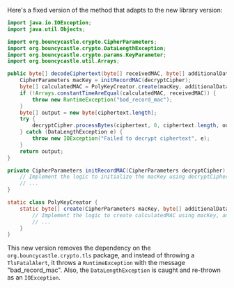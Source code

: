 Here's a fixed version of the method that adapts to the new library version:

```java
import java.io.IOException;
import java.util.Objects;

import org.bouncycastle.crypto.CipherParameters;
import org.bouncycastle.crypto.DataLengthException;
import org.bouncycastle.crypto.params.KeyParameter;
import org.bouncycastle.util.Arrays;

public byte[] decodeCiphertext(byte[] receivedMAC, byte[] additionalData, byte[] ciphertext) throws IOException {
    CipherParameters macKey = initRecordMAC(decryptCipher);
    byte[] calculatedMAC = PolyKeyCreator.create(macKey, additionalData, ciphertext);
    if (!Arrays.constantTimeAreEqual(calculatedMAC, receivedMAC)) {
        throw new RuntimeException("bad_record_mac");
    }
    byte[] output = new byte[ciphertext.length];
    try {
        decryptCipher.processBytes(ciphertext, 0, ciphertext.length, output, 0);
    } catch (DataLengthException e) {
        throw new IOException("Failed to decrypt ciphertext", e);
    }
    return output;
}

private CipherParameters initRecordMAC(CipherParameters decryptCipher) {
    // Implement the logic to initialize the macKey using decryptCipher
    // ...
}

static class PolyKeyCreator {
    static byte[] create(CipherParameters macKey, byte[] additionalData, byte[] ciphertext) {
        // Implement the logic to create calculatedMAC using macKey, additionalData and ciphertext
        // ...
    }
}
```

This new version removes the dependency on the `org.bouncycastle.crypto.tls` package, and instead of throwing a `TlsFatalAlert`, it throws a `RuntimeException` with the message "bad_record_mac". Also, the `DataLengthException` is caught and re-thrown as an `IOException`.